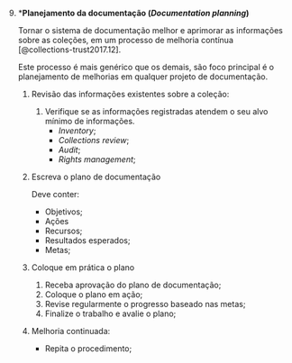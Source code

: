 9.  \***Planejamento da documentação (_Documentation planning_)**

    Tornar o sistema de documentação melhor e aprimorar as informações sobre as coleções, em um processo de melhoria contínua [@collections-trust2017.12].

    Este processo é mais genérico que os demais, são foco principal é o planejamento de melhorias em qualquer projeto de documentação.

    1.  Revisão das informações existentes sobre a coleção:

        1.  Verifique se as informações registradas atendem o seu alvo mínimo de informações.
            - _Inventory_;
            - _Collections review_;
            - _Audit_;
            - _Rights management_;

    2.  Escreva o plano de documentação

        Deve conter:

        - Objetivos;
        - Ações
        - Recursos;
        - Resultados esperados;
        - Metas;

    3.  Coloque em prática o plano

        1. Receba aprovação do plano de documentação;
        2. Coloque o plano em ação;
        3. Revise regularmente o progresso baseado nas metas;
        4. Finalize o trabalho e avalie o plano;

    4.  Melhoria continuada:

        - Repita o procedimento;
